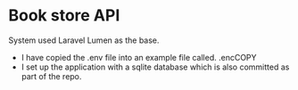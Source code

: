 # Book store API

System used Laravel Lumen as the base.

* I have copied the .env file into an example file called. .encCOPY
* I set up the application with a sqlite database which is also committed as part of the repo.
